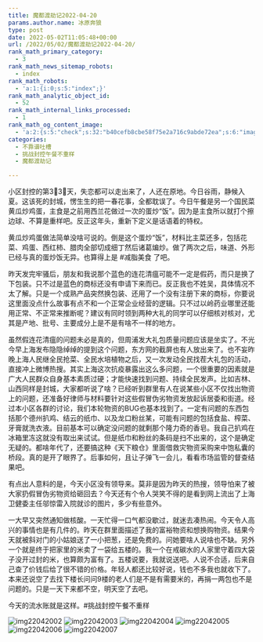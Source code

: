 ```yaml
---
title: 魔都渡劫记2022-04-20
params.author.name: 冰原奔狼
type: post
date: 2022-05-02T11:05:48+00:00
url: /2022/05/02/魔都渡劫记2022-04-20/
rank_math_primary_category:
  - 3
rank_math_news_sitemap_robots:
  - index
rank_math_robots:
  - 'a:1:{i:0;s:5:"index";}'
rank_math_analytic_object_id:
  - 52
rank_math_internal_links_processed:
  - 1
rank_math_og_content_image:
  - 'a:2:{s:5:"check";s:32:"b40cefb8cbe58f75e2a716c9abde72ea";s:6:"images";a:0:{}}'
categories:
  - 不靠谱吐槽
  - 挑战封控午餐不重样
  - 魔都渡劫记

---
```

小区封控的第3⃣️3⃣️天，失恋都可以走出来了，人还在原地。今日谷雨，静候入夏。这该死的封城，愣生生的把一春花事，全都耽误了。今日午餐是另一个国民菜黄瓜炒鸡蛋，主食是之前用西兰花做过一次的蛋炒“饭”。因为是主食所以就打个擦边球、不算是重样吧。反正这年头，重新下定义是话语着的特权。

黄瓜炒鸡蛋做法简单没啥可说的。倒是这个蛋炒“饭”，材料比主菜还多，包括花菜、鸡蛋、西红柿、腊肉全部切成细丁然后诸葛煸炒。做了两次之后，味道、外形已经与真的蛋炒饭无异。也算得上是 #减脂美食 了吧。

昨天发完牢骚后，朋友和我说那个蓝色的连花清瘟可能不一定是假药，而只是换了下包装。只不过是蓝色的商标还没有申请下来而已。反正我也不姓吴，具体情况不太了解。只是一个成熟产品突然换包装、还用了一个没有注册下来的商标，你要说这里面没点什么故事有点不和一个正常企业经营的逻辑。只不过以岭药业哪里还能用正常、不正常来推断呢？建议有同时领到两种大礼的同学可以仔细核对核对，尤其是产地、批号、主要成分上是不是有啥不一样的地方。

虽然假连花清瘟的问题未必是真的，但周浦发大礼包质量问题应该是坐实了。不光今早上海发布隐隐绰绰的提到这个问题，东方网的截屏也有人放出来了。也不妄昨晚上海人民继全民抢菜、全民水培植物之后，又一次发动全民找茬大礼包的活动，直接冲上微博热搜。其实上海这次抗疫暴露出这么多问题，一个很重要的因素就是广大人民群众自身基本素质过硬；才能快速找到问题、持续全民发声。比如吉林、山西同样是封城，大家都听说了啥？已经听到群里有人在说某些小区不仅找出物资上的问题，还准备好律师与材料要针对这些假冒伪劣物资发放起诉居委和街道。经过本小区各群的讨论，我们本轮物资的BUG也基本找到了。一定有问题的东西包括那个德州扒鸡、结云的纸巾、以及龙口粉丝某，可能有问题的包括食盐、榨菜、牙膏就洗衣液。目前基本可以确定没问题的就剩那个隆力奇的香皂。我自己扒鸡在冰箱里冻这就没有取出来试试。但是纸巾和粉丝的条码是扫不出来的，这个是确定无疑的。都啥年代了，还要搞这种《天下粮仓》里面借救灾物资采购来中饱私囊的桥段。真的是开了眼界了。后事如何，且让子弹飞一会儿，看看市场监管的督查结果吧。

有点出人意料的是，今天小区没有领导来。莫非是因为昨天的热搜，领导怕来了被大家扔假冒伪劣物资给砸回去？今天还有个令人哭笑不得的是看到网上流出了上海卫健委主任邬惊雷入院就诊的图片，多少有些意外。

一大早又突然通知做核酸。一天忙得一口气都没歇过，就迷去凑热闹。今天令人高兴的事情也是有几件的。昨天在群里面描述了我的富裕物资和想换购物资。结果今天就被斜对门的小姑娘送了一小把葱，还是免费的。问她要啥人说啥也不缺。另外一个就是终于把家里的米卖了一袋给五楼的。我一个在戒碳水的人家里守着四大袋子没开过封的米，也算颇为富有了。五楼说要，我就说送吧。人说不合适，后来自己查了价钱后给了很不错的价格。年轻人都还比较好说，钱也不多我也就收下了。本来还说空了去找下楼长问问9楼的老人们是不是有需要米的，再捐一两包也不是问题的。只是一天下来都不空，明天空了去吧。

今天的流水账就是这样。#挑战封控午餐不重样

<img decoding="async" src="https://i0.wp.com/s2.loli.net/2022/05/02/Hspx4ZlWR8JPXgL.jpg?w=640&#038;ssl=1" alt="img22042002" data-recalc-dims="1" />
<img decoding="async" src="https://i0.wp.com/s2.loli.net/2022/05/02/9s2JxMrk4HBQoUj.jpg?w=640&#038;ssl=1" alt="img22042003" data-recalc-dims="1" />
<img decoding="async" src="https://i0.wp.com/s2.loli.net/2022/05/02/VgyKlWjmNp2YI9J.jpg?w=640&#038;ssl=1" alt="img22042004" data-recalc-dims="1" />
<img decoding="async" src="https://i0.wp.com/s2.loli.net/2022/05/02/a4JulmwFAoMPiKS.jpg?w=640&#038;ssl=1" alt="img22042005" data-recalc-dims="1" />
<img decoding="async" src="https://i0.wp.com/s2.loli.net/2022/05/02/5n2ODpBAxt3Pab9.jpg?w=640&#038;ssl=1" alt="img22042006" data-recalc-dims="1" />
<img decoding="async" src="https://i0.wp.com/s2.loli.net/2022/05/02/evG2z8bl4sCnNQt.jpg?w=640&#038;ssl=1" alt="img22042007" data-recalc-dims="1" />
